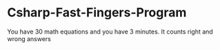 # Csharp-Fast-Fingers-Program
You have 30 math equations and you have 3 minutes. It counts right and wrong answers
